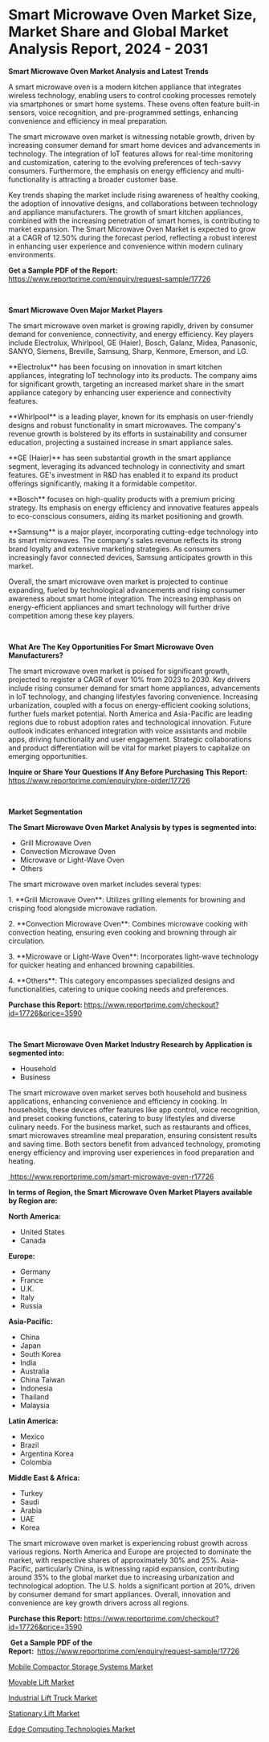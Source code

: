 <p><h1>Smart Microwave Oven Market Size, Market Share and Global Market Analysis Report, 2024 - 2031</h1></p><p><strong>Smart Microwave Oven Market Analysis and Latest Trends</strong></p>
<p><p>A smart microwave oven is a modern kitchen appliance that integrates wireless technology, enabling users to control cooking processes remotely via smartphones or smart home systems. These ovens often feature built-in sensors, voice recognition, and pre-programmed settings, enhancing convenience and efficiency in meal preparation.</p><p>The smart microwave oven market is witnessing notable growth, driven by increasing consumer demand for smart home devices and advancements in technology. The integration of IoT features allows for real-time monitoring and customization, catering to the evolving preferences of tech-savvy consumers. Furthermore, the emphasis on energy efficiency and multi-functionality is attracting a broader customer base.</p><p>Key trends shaping the market include rising awareness of healthy cooking, the adoption of innovative designs, and collaborations between technology and appliance manufacturers. The growth of smart kitchen appliances, combined with the increasing penetration of smart homes, is contributing to market expansion. The Smart Microwave Oven Market is expected to grow at a CAGR of 12.50% during the forecast period, reflecting a robust interest in enhancing user experience and convenience within modern culinary environments.</p></p>
<p><strong>Get a Sample PDF of the Report:&nbsp;</strong> <a href="https://www.reportprime.com/enquiry/request-sample/17726?utm_campaign=1126&utm_medium=2&utm_source=Github&utm_content=ia&utm_term=20112024&utm_id=smart-microwave-oven">https://www.reportprime.com/enquiry/request-sample/17726</a></p>
<p>&nbsp;</p>
<p><strong>Smart Microwave Oven Major Market Players</strong></p>
<p><p>The smart microwave oven market is growing rapidly, driven by consumer demand for convenience, connectivity, and energy efficiency. Key players include Electrolux, Whirlpool, GE (Haier), Bosch, Galanz, Midea, Panasonic, SANYO, Siemens, Breville, Samsung, Sharp, Kenmore, Emerson, and LG.</p><p>**Electrolux** has been focusing on innovation in smart kitchen appliances, integrating IoT technology into its products. The company aims for significant growth, targeting an increased market share in the smart appliance category by enhancing user experience and connectivity features.</p><p>**Whirlpool** is a leading player, known for its emphasis on user-friendly designs and robust functionality in smart microwaves. The company's revenue growth is bolstered by its efforts in sustainability and consumer education, projecting a sustained increase in smart appliance sales.</p><p>**GE (Haier)** has seen substantial growth in the smart appliance segment, leveraging its advanced technology in connectivity and smart features. GE's investment in R&D has enabled it to expand its product offerings significantly, making it a formidable competitor.</p><p>**Bosch** focuses on high-quality products with a premium pricing strategy. Its emphasis on energy efficiency and innovative features appeals to eco-conscious consumers, aiding its market positioning and growth.</p><p>**Samsung** is a major player, incorporating cutting-edge technology into its smart microwaves. The company's sales revenue reflects its strong brand loyalty and extensive marketing strategies. As consumers increasingly favor connected devices, Samsung anticipates growth in this market.</p><p>Overall, the smart microwave oven market is projected to continue expanding, fueled by technological advancements and rising consumer awareness about smart home integration. The increasing emphasis on energy-efficient appliances and smart technology will further drive competition among these key players.</p></p>
<p>&nbsp;</p>
<p><strong>What Are The Key Opportunities For Smart Microwave Oven Manufacturers?</strong></p>
<p><p>The smart microwave oven market is poised for significant growth, projected to register a CAGR of over 10% from 2023 to 2030. Key drivers include rising consumer demand for smart home appliances, advancements in IoT technology, and changing lifestyles favoring convenience. Increasing urbanization, coupled with a focus on energy-efficient cooking solutions, further fuels market potential. North America and Asia-Pacific are leading regions due to robust adoption rates and technological innovation. Future outlook indicates enhanced integration with voice assistants and mobile apps, driving functionality and user engagement. Strategic collaborations and product differentiation will be vital for market players to capitalize on emerging opportunities.</p></p>
<p><strong>Inquire or Share Your Questions If Any Before Purchasing This Report:</strong> <a href="https://www.reportprime.com/enquiry/pre-order/17726?utm_campaign=1126&utm_medium=2&utm_source=Github&utm_content=ia&utm_term=20112024&utm_id=smart-microwave-oven">https://www.reportprime.com/enquiry/pre-order/17726</a></p>
<p>&nbsp;</p>
<p><strong>Market Segmentation</strong></p>
<p><strong>The Smart Microwave Oven Market Analysis by types is segmented into:</strong></p>
<p><ul><li>Grill Microwave Oven</li><li>Convection Microwave Oven</li><li>Microwave or Light-Wave Oven</li><li>Others</li></ul></p>
<p><p>The smart microwave oven market includes several types: </p><p>1. **Grill Microwave Oven**: Utilizes grilling elements for browning and crisping food alongside microwave radiation.</p><p>   </p><p>2. **Convection Microwave Oven**: Combines microwave cooking with convection heating, ensuring even cooking and browning through air circulation.</p><p>3. **Microwave or Light-Wave Oven**: Incorporates light-wave technology for quicker heating and enhanced browning capabilities.</p><p>4. **Others**: This category encompasses specialized designs and functionalities, catering to unique cooking needs and preferences.</p></p>
<p><strong>Purchase this Report:&nbsp;</strong><a href="https://www.reportprime.com/checkout?id=17726&price=3590&utm_campaign=1126&utm_medium=2&utm_source=Github&utm_content=ia&utm_term=20112024&utm_id=smart-microwave-oven">https://www.reportprime.com/checkout?id=17726&price=3590</a></p>
<p>&nbsp;</p>
<p><strong>The Smart Microwave Oven Market Industry Research by Application is segmented into:</strong></p>
<p><ul><li>Household</li><li>Business</li></ul></p>
<p><p>The smart microwave oven market serves both household and business applications, enhancing convenience and efficiency in cooking. In households, these devices offer features like app control, voice recognition, and preset cooking functions, catering to busy lifestyles and diverse culinary needs. For the business market, such as restaurants and offices, smart microwaves streamline meal preparation, ensuring consistent results and saving time. Both sectors benefit from advanced technology, promoting energy efficiency and improving user experiences in food preparation and heating.</p></p>
<p><a href="https://www.reportprime.com/smart-microwave-oven-r17726?utm_campaign=1126&utm_medium=2&utm_source=Github&utm_content=ia&utm_term=20112024&utm_id=smart-microwave-oven">&nbsp;https://www.reportprime.com/smart-microwave-oven-r17726</a></p>
<p><strong>In terms of Region, the Smart Microwave Oven Market Players available by Region are:</strong></p>
<p>
    <p> <strong> North America: </strong>
        <ul>
            <li>United States</li>
            <li>Canada</li>
        </ul>
        </p> 
    <p> <strong> Europe: </strong>
        <ul>
            <li>Germany</li>
            <li>France</li>
            <li>U.K.</li>
            <li>Italy</li>
            <li>Russia</li>
        </ul>
        </p> 
    <p> <strong> Asia-Pacific: </strong>
        <ul>
            <li>China</li>
            <li>Japan</li>
            <li>South Korea</li>
            <li>India</li>
            <li>Australia</li>
            <li>China Taiwan</li>
            <li>Indonesia</li>
            <li>Thailand</li>
            <li>Malaysia</li>
        </ul>
        </p> 
    <p> <strong> Latin America: </strong>
        <ul>
            <li>Mexico</li>
            <li>Brazil</li>
            <li>Argentina Korea</li>
            <li>Colombia</li>
        </ul>
        </p> 
    <p> <strong> Middle East & Africa: </strong>
        <ul>
            <li>Turkey</li>
            <li>Saudi</li>
            <li>Arabia</li>
            <li>UAE</li>
            <li>Korea</li>
        </ul>
    </p>
    </p>
<p><p>The smart microwave oven market is experiencing robust growth across various regions. North America and Europe are projected to dominate the market, with respective shares of approximately 30% and 25%. Asia-Pacific, particularly China, is witnessing rapid expansion, contributing around 35% to the global market due to increasing urbanization and technological adoption. The U.S. holds a significant portion at 20%, driven by consumer demand for smart appliances. Overall, innovation and convenience are key growth drivers across all regions.</p></p>
<p><strong>Purchase this Report: </strong><a href="https://www.reportprime.com/checkout?id=17726&price=3590&utm_campaign=1126&utm_medium=2&utm_source=Github&utm_content=ia&utm_term=20112024&utm_id=smart-microwave-oven">https://www.reportprime.com/checkout?id=17726&price=3590</a></p>
<p>&nbsp;<strong>Get a Sample PDF of the Report:&nbsp;&nbsp;</strong><a href="https://www.reportprime.com/enquiry/request-sample/17726?utm_campaign=1126&utm_medium=2&utm_source=Github&utm_content=ia&utm_term=20112024&utm_id=smart-microwave-oven">https://www.reportprime.com/enquiry/request-sample/17726</a></p>
<p><strong></strong></p>
<p><p><a href="https://issuu.com/reportprime-2/docs/mobile-compactor-storage-systems-ma_849b5437185089?utm_campaign=1126&utm_medium=2&utm_source=Github&utm_content=ia&utm_term=20112024&utm_id=smart-microwave-oven">Mobile Compactor Storage Systems Market</a></p><p><a href="https://www.linkedin.com/pulse/movable-lift-spectrum-usage-patterns-sector-evolution-3qt7e?utm_campaign=1126&utm_medium=2&utm_source=Github&utm_content=ia&utm_term=20112024&utm_id=smart-microwave-oven">Movable Lift Market</a></p><p><a href="https://www.linkedin.com/pulse/insights-industrial-lift-truck-market-players-size-geographical-bl4fe?utm_campaign=1126&utm_medium=2&utm_source=Github&utm_content=ia&utm_term=20112024&utm_id=smart-microwave-oven">Industrial Lift Truck Market</a></p><p><a href="https://www.linkedin.com/pulse/stationary-lift-market-analysis-product-segmentation-regional-vjo6e?utm_campaign=1126&utm_medium=2&utm_source=Github&utm_content=ia&utm_term=20112024&utm_id=smart-microwave-oven">Stationary Lift Market</a></p><p><a href="https://issuu.com/reportprime-2/docs/edge-computing-technologies-market-_83ec7ccbfb4379?utm_campaign=1126&utm_medium=2&utm_source=Github&utm_content=ia&utm_term=20112024&utm_id=smart-microwave-oven">Edge Computing Technologies Market</a></p></p>